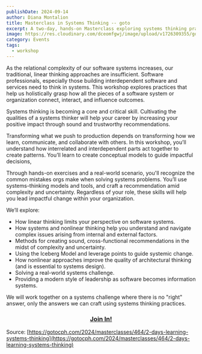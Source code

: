 ```yaml
---
publishDate: 2024-09-14
author: Diana Montalion
title: Masterclass in Systems Thinking -- goto
excerpt: A two-day, hands-on Masterclass exploring systems thinking practices. As the relational complexity of our software systems increases, our traditional, linear thinking approaches are insufficient. Software professionals, especially those building interdependent software and services need to think in systems.
image: https://res.cloudinary.com/dceomfgwj/image/upload/v1726309355/goto_sj2qez.png
category: Events
tags:
  - workshop
---
```

As the relational complexity of our software systems increases, our traditional, linear thinking approaches are insufficient. Software professionals, especially those building interdependent software and services need to think in systems. This workshop explores practices that help us holistically grasp how all the pieces of a software system or organization connect, interact, and influence outcomes.

Systems thinking is becoming a core and critical skill. Cultivating the qualities of a systems thinker will help your career by increasing your positive impact through sound and trustworthy recommendations.

Transforming what we push to production depends on transforming how we learn, communicate, and collaborate with others. In this workshop, you’ll understand how interrelated and interdependent parts act together to create patterns. You’ll learn to create conceptual models to guide impactful decisions,

Through hands-on exercises and a real-world scenario, you'll recognize the common mistakes orgs make when solving systems problems. You’ll use systems-thinking models and tools, and craft a recommendation amid complexity and uncertainty. Regardless of your role, these skills will help you lead impactful change within your organization.

We’ll explore:

- How linear thinking limits your perspective on software systems.
- How systems and nonlinear thinking help you understand and navigate complex issues arising from internal and external factors.
- Methods for creating sound, cross-functional recommendations in the midst of complexity and uncertainty.
- Using the Iceberg Model and leverage points to guide systemic change.
- How nonlinear approaches improve the quality of architectural thinking (and is essential to systems design).
- Solving a real-world systems challenge.
- Providing a modern style of leadership as software becomes information systems.

We will work together on a systems challenge where there is no "right" answer, only the answers we can craft using systems thinking practices.


<h3 style="text-align: center;"><a href="https://gotocph.com/2024/register?selected_masterclass=464">Join In!</a></h3>


Source: [https://gotocph.com/2024/masterclasses/464/2-days-learning-systems-thinking](https://gotocph.com/2024/masterclasses/464/2-days-learning-systems-thinking)
